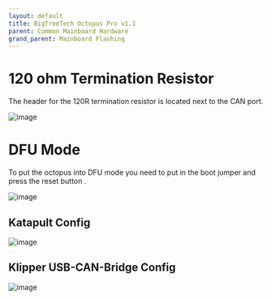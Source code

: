 ```yaml
---
layout: default 
title: BigTreeTech Octopus Pro v1.1
parent: Common Mainboard Hardware
grand_parent: Mainboard Flashing
---
```


# 120 ohm Termination Resistor

The header for the 120R termination resistor is located next to the CAN port.

![image](https://github.com/user-attachments/assets/74ddb87b-1cda-4837-9d18-136b77ee165c)


# DFU Mode

To put the octopus into DFU mode you need to put in the boot jumper and press the reset button . 

![image](https://github.com/user-attachments/assets/9e87b908-2cf2-428b-b1c6-d4b3aecfe4b4)




## Katapult Config

![image](https://github.com/Esoterical/voron_canbus/assets/124253477/e9850f4a-d4d9-438b-8b95-3fd21cd790d8)

## Klipper USB-CAN-Bridge Config

![image](https://user-images.githubusercontent.com/124253477/221378502-d3aee8c7-c4ba-42da-838b-3e64cfc6262d.png)


